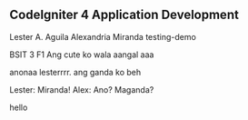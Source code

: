 ## CodeIgniter 4 Application Development

Lester A. Aguila
Alexandria Miranda 
testing-demo

BSIT 3 F1
Ang cute ko
wala aangal
aaa

anonaa lesterrrr. 
ang ganda ko beh

Lester: Miranda!
Alex: Ano? Maganda?

hello

